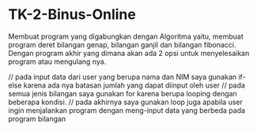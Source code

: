 # TK-2-Binus-Online
Membuat program yang digabungkan dengan Algoritma yaitu, membuat program deret bilangan genap, bilangan ganjil dan bilangan fibonacci. Dengan program akhir yang dimana akan ada 2 opsi untuk menyelesaikan program atau mengulang nya.

// pada input data dari user yang berupa nama dan NIM saya gunakan if-else karena ada nya batasan jumlah yang dapat diinput oleh user
// pada semua jenis bilangan saya gunakan for karena berupa looping dengan beberapa kondisi.
// pada akhirnya saya gunakan loop juga apabila user ingin menjalankan program dengan meng-input data yang berbeda pada program bilangan
